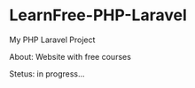 # LearnFree-PHP-Laravel
My PHP Laravel Project

About: Website with free courses

Stetus: in progress...
